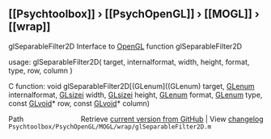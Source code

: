 ## [[Psychtoolbox]] &#8250; [[PsychOpenGL]] &#8250; [[MOGL]] &#8250; [[wrap]]

glSeparableFilter2D  Interface to [OpenGL](OpenGL) function glSeparableFilter2D  
  
usage:  glSeparableFilter2D( target, internalformat, width, height, format, type, row, column )  
  
C function:  void glSeparableFilter2D[(GLenum]((GLenum) target, [GLenum](GLenum) internalformat, [GLsizei](GLsizei) width, [GLsizei](GLsizei) height, [GLenum](GLenum) format, [GLenum](GLenum) type, const [GLvoid](GLvoid)\* row, const [GLvoid](GLvoid)\* column)  




<div class="code_header" style="text-align:right;">
  <span style="float:left;">Path&nbsp;&nbsp;</span> <span class="counter">Retrieve <a href=
  "https://raw.github.com/Psychtoolbox-3/Psychtoolbox-3/beta/Psychtoolbox/PsychOpenGL/MOGL/wrap/glSeparableFilter2D.m">current version from GitHub</a> | View <a href=
  "https://github.com/Psychtoolbox-3/Psychtoolbox-3/commits/beta/Psychtoolbox/PsychOpenGL/MOGL/wrap/glSeparableFilter2D.m">changelog</a></span>
</div>
<div class="code">
  <code>Psychtoolbox/PsychOpenGL/MOGL/wrap/glSeparableFilter2D.m</code>
</div>

